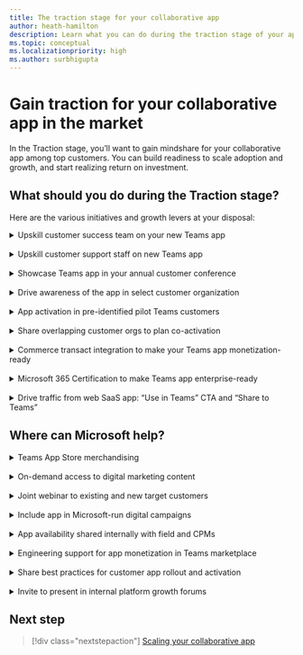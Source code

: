 ```yaml
---
title: The traction stage for your collaborative app
author: heath-hamilton
description: Learn what you can do during the traction stage of your app to grow your app.
ms.topic: conceptual
ms.localizationpriority: high
ms.author: surbhigupta
---
```

# Gain traction for your collaborative app in the market

In the Traction stage, you’ll want to gain mindshare for your collaborative app among top customers. You can build readiness to scale adoption and growth, and start realizing return on investment.

## What should you do during the Traction stage?

Here are the various initiatives and growth levers at your disposal:
<br>

<details>
<summary>Upskill customer success team on your new Teams app</summary>

Update the skill of your customer success team in the following ways:

- Your collaborative app for Teams is just another product line or channel for your customers to use your SaaS service. For this reason, training your customer success personnel on the Teams app is of critical importance. It can include how to get customers started with the app, high value scenarios and use cases, how to get the most out of the app, and so on.

- For new customers who use Microsoft 365, your customer success team must lead the conversations with your Teams collaborative app. It will offer the users unique and differentiated value. This value comes through collaborative workflows beyond the high value scenarios powered by your core SaaS product.

- For existing customers who use Microsoft 365, your customer success team must immediately set up time to introduce your new Teams app to these customers and demo the experience. Then, you can work out a plan to activate these overlapping customers on Teams.

- To achieve product-led growth, you must strategically upskill your customer success teams. The aim is to access and monitor product acquisition, engagement, and task completion. You must also monitor value realization metrics or milestone for customers. For this purpose, use your collaborative Teams app to perform outreach and intervention at the right time to assist users in their journey with your app.

- In addition, establish a process to channel customer feedback from this team. Use this feedback to inform roadmap planning and growth experimentation for your Teams app. It will be a good idea to have your customer success team conversant in day-to-day usage of Microsoft Teams. It also helps if your team is up to speed with all articles in the Teams admin-facing public documentation sections [Third-party apps in Microsoft Teams](/microsoftteams/overview-third-party-apps) and [Admin controls to govern apps](/microsoftteams/customize-apps). Your customers will need your expertise in these areas.

[Back to top](#what-should-you-do-during-the-traction-stage)
</details>
<br>
<details>
<summary>Upskill customer support staff on new Teams app</summary>

Similar to customer success teams, it's imperative to train your customer support team on the Teams app, frequent user scenarios, common queries, and guidance for troubleshooting. It's also useful to train the team for any pre-configuration required, app rollout and governance of the Teams app in customer organizations. Your support team may get fairly nuanced queries about your app in Teams.

To continue delivering a delightful experience for your customers, ensure the team has basic understanding of:

- Microsoft Teams.
- Teams apps, in general.
- Nuances about your Teams collaborative app.
- Security, compliance, and permissions for your Teams app.
- App management.
- Governance features in Teams.
  
It will be a good idea to have a support team that’s conversant in day-to-day usage of Microsoft Teams. it helps to be up to speed with all articles in the Teams admin-facing public documentation sections [Third-party apps in Microsoft Teams](/microsoftteams/overview-third-party-apps) and [Admin controls to govern apps](/microsoftteams/customize-apps). Your customers will need your expertise in these areas.

[Back to top](#what-should-you-do-during-the-traction-stage)
</details>
<br>
<details>
<summary>Showcase Teams app in your annual customer conference</summary>

Your own flagship annual customer or partner conference is the perfect opportunity to announce and showcase your new or updated Teams collaborative app to the world and get immediate traction going. Get in touch with the Microsoft field, account, or engineering representatives to request their participation in to-customer webinars you’re planning to announce and evangelize your Teams collaborative app.

[Back to top](#what-should-you-do-during-the-traction-stage)
</details>
<br>
<details>
<summary>Drive awareness of the app in select customer organization</summary>

While at the launch stage you’d announced the availability of your new Teams app to the entire customer base, it’s time to build traction by going targeted. Identify a shorter list of existing customers of your SaaS product who use Microsoft 365. Drive awareness among these customers through your customer success team.

Your customer success team must set up time to introduce your new Teams app to these customers, demo the experience and then work out a plan to activate these overlapping customers on Teams. These activation motions will allow your customer success and customer support teams to learn how to drive programmatic adoption, tackle common customer queries and build real-world expertise on the Teams app.

[Back to top](#what-should-you-do-during-the-traction-stage)
</details>
<br>
<details>
<summary>App activation in pre-identified pilot Teams customers</summary>

Before shipping the Teams app on the marketplace, you would have identified 3-5 pilot customers with whom you reviewed the envisioned app scenarios and designed mocks to build confidence towards the product you’re building. It’s now time to use your customer success team to activate those select 3-5 customers. It won't only lead towards product-market fit but also serve as a source of rich customer feedback to improve the app in future versions.

[Back to top](#what-should-you-do-during-the-traction-stage)
</details>
<br>
<details>
<summary>Share overlapping customer orgs to plan co-activation</summary>

For large, strategic enterprise customers that use your SaaS product and Microsoft Teams, Microsoft’s customer-facing resources can partner with your sales and customer success teams to drive co-activation of your app in the customer organization. Microsoft evaluates co-activation opportunities for apps based on customer interest, adoption opportunity (sold seat size in customer account), and so on, among other criteria.

Get in touch with your field, account, or engineering representatives from Microsoft to request potential, co-activation of your Teams collaborative app in strategic enterprise customer accounts.

[Back to top](#what-should-you-do-during-the-traction-stage)
</details>
<br>
<details>
<summary>Commerce transact integration to make your Teams app monetization-ready</summary>

One of the goals of the Traction stage is to build readiness for future adoption and ROI realization from your collaborative Teams app. Look for sticky adoption and positive feedback for your collaborative app among the pilot and significant customers. After that, you can begin planning monetization for your app on the Teams marketplace.

For more information, see [Monetize your app](../../prepare/monetize-overview.md).

[Back to top](#what-should-you-do-during-the-traction-stage)
</details>
<br>
<details>
<summary>Microsoft 365 Certification to make Teams app enterprise-ready</summary>

The Microsoft 365 Certification is designed to show customers that your collaborative app has been vetted against controls derived from leading industry-standard frameworks. It also showcases that strong security, privacy, and compliance practices are in place to protect customer data when the app is in use. Since most Teams customers are large enterprises, having your app Microsoft 365 certified aids in building trust with the IT admins. For more information, see [Microsoft 365 certification](/microsoftteams/overview-of-app-certification#microsoft-365-certification).

Find more [here](https://cloudpartners.transform.microsoft.com/practices/modernworkisv?tab=certification).

[Back to top](#what-should-you-do-during-the-traction-stage)
</details>
<br>
<details>
<summary>Drive traffic from web SaaS app: “Use in Teams” CTA and “Share to Teams”</summary>

While during the launch stage, you used transient banners, notifications bar, what’s new notifications inside the SaaS product’s UI for all users to announce your Teams app. It’s time now to nudge users who may be using Microsoft Teams to start using your collaborative app for scenarios that are better together in Teams vs. your core web SaaS experience.

:::row:::
    :::column span="3":::
        Surface [deeplinks](/concepts/build-and-test/deep-links?tabs=teamsjs-v2) within your browser-based web SaaS experience to transport users to specific views inside your Teams app (for example, personal app, tabs, conversational bot or meeting extensions with shared meeting stage or in-meeting tab). You can implement the highly recommended [Share to Teams](../../../../build-and-test/share-to-teams-from-web-apps.md) control within your browser-based web SaaS experience to enable users to share and start collaborating around a content or object from your SaaS product inside Teams with their colleagues.
    :::column-end:::
    :::column span="":::
        :::image type="content" source="../../../../../assets/images/app-fundamentals/drive-traffic-saas-app.png" alt-text="Drive traffic from your SaaS app.":::
    :::column-end:::
:::row-end:::

To get maximum ROI, surface the nudges contextually for scenarios that are inherently collaborative over chat or in meetings, as they're best delivered inside Microsoft Teams through your app.

[Back to top](#what-should-you-do-during-the-traction-stage)
</details>

## Where can Microsoft help?

<details>
<summary>Teams App Store merchandising</summary>

Editorial Articles**: The Microsoft Teams store editorial team curates editorial sections on the in-product app store based on various ranking parameters.

:::row:::
    :::column span="3":::
        Editorial articles provide a list of app suggestions to users within the store that meet specific scenario objectives. It includes a clear call-to-action to install the app while reading the article. Get in touch with the Microsoft field, account, or engineering representatives or connect with the [Microsoft 365 ISV Benefits Service Desk](mailto:ModernWorkISVPartner@microsoft.com) to feature your app in these Editorial Articles.
    :::column-end:::
    :::column span="":::
        :::image type="content" source="../../../../../assets/images/app-fundamentals/editorial-articles.png" alt-text="Editorial articles.":::
    :::column-end:::
:::row-end:::

[Back to top](#where-can-microsoft-help)
</details>
<br>
<details>
<summary>On-demand access to digital marketing content</summary>

[Digital Marketing Content OnDemand](/solutions/digital-marketing-content) service provides go-to-market content in fresh weekly campaigns at no cost to Microsoft partners. Unlock expertise that can drive customer engagement and elevate your business. Connect your social media accounts and email lists to select, customize, and share content with automatic updates that push to your company’s social media accounts or send direct email communication to customers.

[Back to top](#where-can-microsoft-help)
</details>
<br>
<details>
<summary>Joint webinar to existing and new target customers</summary>

Participate in a joint webinar with Microsoft and other partners to showcase the value of your Teams collaborative app to customers. You can connect with the [Microsoft 365 ISV Benefits Service Desk](mailto:ModernWorkISVPartner@microsoft.com) to find opportunities and execute.

[Back to top](#where-can-microsoft-help)
</details>
<br>
<details>
<summary>Include app in Microsoft-run digital campaigns</summary>

Highlight your Microsoft Teams app in a Microsoft-led digital campaign based on specific industries or contemporary themes, for example, hybrid work. You can connect with the [Microsoft 365 ISV Benefits Service Desk](mailto:ModernWorkISVPartner@microsoft.com) to find opportunities and execute.

[Back to top](#where-can-microsoft-help)
</details>
<br>
<details>
<summary>App availability shared internally with field and CPMs</summary>

Drive awareness of your published Microsoft Teams app to the customer-facing roles within Microsoft, such as the field or Teams Engineering’s customer PMs. Get in touch with your Microsoft field, account, or engineering representatives or connect with the [Microsoft 365 ISV Benefits Service Desk](mailto:ModernWorkISVPartner@microsoft.com) to make use of this opportunity.

> [!NOTE]
> Go-to-Market Bill of Materials (GTM BOM) for your app is a pre-requisite for using it.

[Back to top](#where-can-microsoft-help)
</details>
<br>
<details>
<summary>Engineering support for app monetization in Teams marketplace</summary>

Strategic developers, who are part of the invite-only Teams engineering’s build-with partner program, get access to robust technical guidance and best practices from engineering to build transact SaaS and new, pilot features to improve the purchase funnel for their apps. You can also unlock other GTM benefits and CSP channel partnership programs for early-bird apps with live transact SaaS offers.

[Back to top](#where-can-microsoft-help)
</details>
<br>
<details>
<summary>Share best practices for customer app rollout and activation</summary>

Strategic developers who are part of the invite-only Teams engineering’s build-with partner program get access to several time- and market-tested best practices to drive faster adoption of your collaborative app in customers.

Remember to upskill using the Teams admin-facing public documentation sections [Third-party apps in Microsoft Teams](/microsoftteams/overview-third-party-apps) and [Admin controls to govern apps](/microsoftteams/customize-apps) to aid during app rollout, activation, and governance.

[Back to top](#where-can-microsoft-help)
</details>
<br>
<details>
<summary>Invite to present in internal platform growth forums</summary>

Get in touch with the Microsoft field, account, or engineering representatives to feature in invite-only collaborative app growth forums. You can showcase your app to customer-facing teams within Microsoft, train them on value proposition and high value scenarios, and, so on. It aids in having impactful conversations with existing or new prospective customers for your app.

</details>

## Next step

> [!div class="nextstepaction"]
> [Scaling your collaborative app](scale-app.md)
